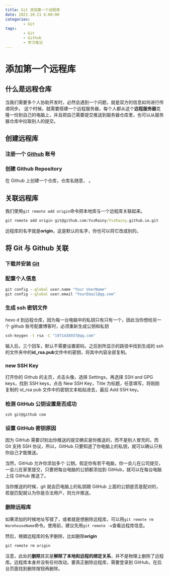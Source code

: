 ```yaml
---
title: Git 添加第一个远程库
date: 2021-10-21 6:00:00
categories:
        - Git
tags:
        - Git
        - Github
        - 学习笔记
---
```


# 添加第一个远程库

## 什么是远程仓库

当我们需要多个人协助开发时，必然会遇到一个问题，就是双方的信息如何进行传递同步。 这个时候，就需要搭建一个远程服务器，每个人都从这个**远程服务器**克隆一份到自己的电脑上，并且把自己需要提交推送到服务器仓库里，也可以从服务器仓库中拉取别人的提交。

## 创建远程库

### 注册一个 [Github](<[GitHub](https://github.com/)>) 账号

### 创建 Github Repository

在 Github 上创建一个仓库，仓库名随意， 。

## 关联远程库

我们使用`git remote add origin`命令把本地库与一个远程库关联起来。

```cmd
git remote add origin git@github.com:YxzRainy/YxzRainy.github.io.git
```

远程库的名字就是**origin**，这是默认的名字，你也可以将它改成别的。

## 将 Git 与 Github 关联

### 下载并安装 [Git](https://git-scm.com/)

### 配置个人信息

```cmd
git config --global user.name "Your UserName"
git config --global user.email "YourEmail@qq.com"
```

### 生成 ssh 密钥文件

hexo d 到远程仓库，因为每一台电脑中的私钥只有只有一个，因此当你想给另一个 github 账号配置博客时，必须重新生成公钥和私钥

```cmd
ssh-keygen -t rsa -C "1971438937@qq.com"
```

输入后，三个回车，默认不需要设置密码，之后到所显示的路径中找到生成的 ssh 的文件夹中的**id_rsa.pub**文件中的密钥，将其中内容全部复制。

### new SSH Key

打开你的 Github 的主页，点击头像，选择 Settings，再选择 SSH and GPG keys，找到 SSH keys，点击 New SSH Key，Title 为标题，任意填写，将刚刚复制的 id_rsa pub 文件中的密钥文本粘贴进去，最后 Add SSH key。

### 检测 GitHub 公钥设置是否成功

    ssh git@github com

### 设置 GitHub 密钥原因

因为 GitHub 需要识别出你推送的提交确实是你推送的，而不是别人冒充的，而 Git 支持 SSH 协议，所以，GitHub 只要知道了你电脑上的私钥，就可以确认只有你自己才能推送。

当然，GitHub 允许你添加多个 公钥。假定你有若干电脑，你一会儿在公司提交，一会儿在家里提交，只要把每台电脑的公钥都添加到 GitHub，就可以在每台电脑上往 GitHub 推送了。

当你推送的时候，git 就会匹电脑上的私钥跟 GitHub 上面的公钥是否是配对的，若是匹配就认为你是合法用户，则允许推送。

### 删除远程库

如果添加的时候地址写错了，或者就是想删除远程库，可以用`git remote rm WarehouseName`命令。使用前，建议先用`git remote -v`查看远程库信息。

然后，根据远程库的名字删除，比如删除**origin**

```cmd
git remote rm origin
```

注意，此处的**删除**其实是**解除了本地和远程的绑定关系**，并不是物理上删除了远程库。远程库本身并没有任何改动。要真正删除远程库，需要登录到 GitHub，在后台页面找到删除按钮再删除。
